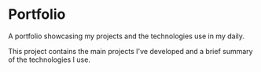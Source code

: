 # Portfolio

A portfolio showcasing my projects and the technologies use in my daily.

This project contains the main projects I've developed and a brief summary of the technologies I use.
